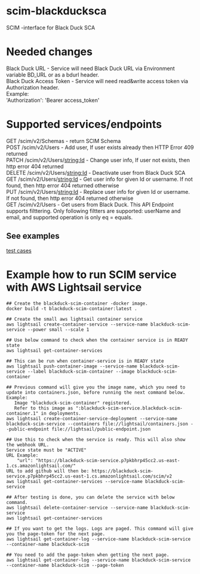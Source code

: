 # scim-blackducksca
SCIM -interface for Black Duck SCA

# Needed changes
Black Duck URL - Service will need Black Duck URL via Environment variable BD_URL or as a bdurl header.<br>
Black Duck Access Token - Service will need read&write access token via Authorization header. <br>
Example:<br>
'Authorization': 'Bearer access_token'

# Supported services/endpoints
GET /scim/v2/Schemas - return SCIM Schema <br>
POST /scim/v2/Users - Add user, If user exists already then HTTP Error 409 returned<br>
PATCH /scim/v2/Users/<string:Id> - Change user info, If user not exists, then http error 404 returned<br>
DELETE /scim/v2/Users/<string:Id> - Deactivate user from Black Duck SCA<br>
GET /scim/v2/Users/<string:Id> - Get user info for given Id or username. If not found, then http error 404 returned otherwise<br>
PUT /scim/v2/Users/<string:Id> - Replace user info for given Id or username. If not found, then http error 404 returned otherwise<br>
GET /scim/v2/Users - Get users from Black Duck. This API Endpoint supports filttering. Only following filtters are supported: userName and email, and supported operation is only eq = equals.

## See examples
[test cases](SCIM_2_0_SPEC_test.json)

# Example how to run SCIM service with AWS Lightsail service

```
## Create the blackduck-scim-container -docker image.
docker build -t blackduck-scim-container:latest .

## Create the small aws lightsail container service
aws lightsail create-container-service --service-name blackduck-scim-service --power small --scale 1

## Use below command to check when the container service is in READY state
aws lightsail get-container-services

## This can be run when container-service is in READY state
aws lightsail push-container-image --service-name blackduck-scim-service --label blackduck-scim-container --image blackduck-scim-container

## Previous command will give you the image name, which you need to update into containers.json, before running the next command below.
Example:
   Image "blackduck-scim-container" registered.
   Refer to this image as ":blackduck-scim-service.blackduck-scim-container.1" in deployments.
aws lightsail create-container-service-deployment --service-name blackduck-scim-service --containers file://lightsail/containers.json --public-endpoint file://lightsail/public-endpoint.json

## Use this to check when the service is ready. This will also show the webhook URL.
Service state must be "ACTIVE"
URL Example:
    "url": "https://blackduck-scim-service.p7pkbhrp45cc2.us-east-1.cs.amazonlightsail.com/"
URL to add github will then be: https://blackduck-scim-service.p7pkbhrp45cc2.us-east-1.cs.amazonlightsail.com/scim/v2
aws lightsail get-container-services --service-name blackduck-scim-service

## After testing is done, you can delete the service with below command.
aws lightsail delete-container-service --service-name blackduck-scim-service
aws lightsail get-container-services

## If you want to get the logs. Logs are paged. This command will give you the page-token for the next page.
aws lightsail get-container-log --service-name blackduck-scim-service --container-name blackduck-scim

## You need to add the page-token when getting the next page.
aws lightsail get-container-log --service-name blackduck-scim-service --container-name blackduck-scim --page-token
```
